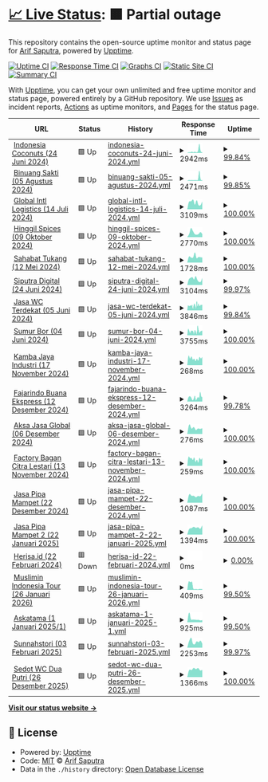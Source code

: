 # [📈 Live Status](https://status.exputra.com): <!--live status--> **🟧 Partial outage**

This repository contains the open-source uptime monitor and status page for [Arif Saputra](https://status.exputra.com), powered by [Upptime](https://github.com/upptime/upptime).

[![Uptime CI](https://github.com/mrays/status.exputra.com/workflows/Uptime%20CI/badge.svg)](https://github.com/mrays/status.exputra.com/actions?query=workflow%3A%22Uptime+CI%22)
[![Response Time CI](https://github.com/mrays/status.exputra.com/workflows/Response%20Time%20CI/badge.svg)](https://github.com/mrays/status.exputra.com/actions?query=workflow%3A%22Response+Time+CI%22)
[![Graphs CI](https://github.com/mrays/status.exputra.com/workflows/Graphs%20CI/badge.svg)](https://github.com/mrays/status.exputra.com/actions?query=workflow%3A%22Graphs+CI%22)
[![Static Site CI](https://github.com/mrays/status.exputra.com/workflows/Static%20Site%20CI/badge.svg)](https://github.com/mrays/status.exputra.com/actions?query=workflow%3A%22Static+Site+CI%22)
[![Summary CI](https://github.com/mrays/status.exputra.com/workflows/Summary%20CI/badge.svg)](https://github.com/mrays/status.exputra.com/actions?query=workflow%3A%22Summary+CI%22)

With [Upptime](https://upptime.js.org), you can get your own unlimited and free uptime monitor and status page, powered entirely by a GitHub repository. We use [Issues](https://github.com/mrays/status.exputra.com/issues) as incident reports, [Actions](https://github.com/mrays/status.exputra.com/actions) as uptime monitors, and [Pages](https://status.exputra.com) for the status page.

<!--start: status pages-->
<!-- This summary is generated by Upptime (https://github.com/upptime/upptime) -->
<!-- Do not edit this manually, your changes will be overwritten -->
<!-- prettier-ignore -->
| URL | Status | History | Response Time | Uptime |
| --- | ------ | ------- | ------------- | ------ |
| <img alt="" src="https://icons.duckduckgo.com/ip3/indonesiacoconuts.com.ico" height="13"> [Indonesia Coconuts (24 Juni 2024)](https://indonesiacoconuts.com) | 🟩 Up | [indonesia-coconuts-24-juni-2024.yml](https://github.com/mrays/status.exputra.com/commits/HEAD/history/indonesia-coconuts-24-juni-2024.yml) | <details><summary><img alt="Response time graph" src="./graphs/indonesia-coconuts-24-juni-2024/response-time-week.png" height="20"> 2942ms</summary><br><a href="https://status.exputra.com/history/indonesia-coconuts-24-juni-2024"><img alt="Response time 1732" src="https://img.shields.io/endpoint?url=https%3A%2F%2Fraw.githubusercontent.com%2Fmrays%2Fstatus.exputra.com%2FHEAD%2Fapi%2Findonesia-coconuts-24-juni-2024%2Fresponse-time.json"></a><br><a href="https://status.exputra.com/history/indonesia-coconuts-24-juni-2024"><img alt="24-hour response time 903" src="https://img.shields.io/endpoint?url=https%3A%2F%2Fraw.githubusercontent.com%2Fmrays%2Fstatus.exputra.com%2FHEAD%2Fapi%2Findonesia-coconuts-24-juni-2024%2Fresponse-time-day.json"></a><br><a href="https://status.exputra.com/history/indonesia-coconuts-24-juni-2024"><img alt="7-day response time 2942" src="https://img.shields.io/endpoint?url=https%3A%2F%2Fraw.githubusercontent.com%2Fmrays%2Fstatus.exputra.com%2FHEAD%2Fapi%2Findonesia-coconuts-24-juni-2024%2Fresponse-time-week.json"></a><br><a href="https://status.exputra.com/history/indonesia-coconuts-24-juni-2024"><img alt="30-day response time 2005" src="https://img.shields.io/endpoint?url=https%3A%2F%2Fraw.githubusercontent.com%2Fmrays%2Fstatus.exputra.com%2FHEAD%2Fapi%2Findonesia-coconuts-24-juni-2024%2Fresponse-time-month.json"></a><br><a href="https://status.exputra.com/history/indonesia-coconuts-24-juni-2024"><img alt="1-year response time 1732" src="https://img.shields.io/endpoint?url=https%3A%2F%2Fraw.githubusercontent.com%2Fmrays%2Fstatus.exputra.com%2FHEAD%2Fapi%2Findonesia-coconuts-24-juni-2024%2Fresponse-time-year.json"></a></details> | <details><summary><a href="https://status.exputra.com/history/indonesia-coconuts-24-juni-2024">99.84%</a></summary><a href="https://status.exputra.com/history/indonesia-coconuts-24-juni-2024"><img alt="All-time uptime 99.99%" src="https://img.shields.io/endpoint?url=https%3A%2F%2Fraw.githubusercontent.com%2Fmrays%2Fstatus.exputra.com%2FHEAD%2Fapi%2Findonesia-coconuts-24-juni-2024%2Fuptime.json"></a><br><a href="https://status.exputra.com/history/indonesia-coconuts-24-juni-2024"><img alt="24-hour uptime 100.00%" src="https://img.shields.io/endpoint?url=https%3A%2F%2Fraw.githubusercontent.com%2Fmrays%2Fstatus.exputra.com%2FHEAD%2Fapi%2Findonesia-coconuts-24-juni-2024%2Fuptime-day.json"></a><br><a href="https://status.exputra.com/history/indonesia-coconuts-24-juni-2024"><img alt="7-day uptime 99.84%" src="https://img.shields.io/endpoint?url=https%3A%2F%2Fraw.githubusercontent.com%2Fmrays%2Fstatus.exputra.com%2FHEAD%2Fapi%2Findonesia-coconuts-24-juni-2024%2Fuptime-week.json"></a><br><a href="https://status.exputra.com/history/indonesia-coconuts-24-juni-2024"><img alt="30-day uptime 99.96%" src="https://img.shields.io/endpoint?url=https%3A%2F%2Fraw.githubusercontent.com%2Fmrays%2Fstatus.exputra.com%2FHEAD%2Fapi%2Findonesia-coconuts-24-juni-2024%2Fuptime-month.json"></a><br><a href="https://status.exputra.com/history/indonesia-coconuts-24-juni-2024"><img alt="1-year uptime 99.99%" src="https://img.shields.io/endpoint?url=https%3A%2F%2Fraw.githubusercontent.com%2Fmrays%2Fstatus.exputra.com%2FHEAD%2Fapi%2Findonesia-coconuts-24-juni-2024%2Fuptime-year.json"></a></details>
| <img alt="" src="https://icons.duckduckgo.com/ip3/binuangsaktiperkasa.com.ico" height="13"> [Binuang Sakti (05 Agustus 2024)](https://binuangsaktiperkasa.com/) | 🟩 Up | [binuang-sakti-05-agustus-2024.yml](https://github.com/mrays/status.exputra.com/commits/HEAD/history/binuang-sakti-05-agustus-2024.yml) | <details><summary><img alt="Response time graph" src="./graphs/binuang-sakti-05-agustus-2024/response-time-week.png" height="20"> 2471ms</summary><br><a href="https://status.exputra.com/history/binuang-sakti-05-agustus-2024"><img alt="Response time 1175" src="https://img.shields.io/endpoint?url=https%3A%2F%2Fraw.githubusercontent.com%2Fmrays%2Fstatus.exputra.com%2FHEAD%2Fapi%2Fbinuang-sakti-05-agustus-2024%2Fresponse-time.json"></a><br><a href="https://status.exputra.com/history/binuang-sakti-05-agustus-2024"><img alt="24-hour response time 943" src="https://img.shields.io/endpoint?url=https%3A%2F%2Fraw.githubusercontent.com%2Fmrays%2Fstatus.exputra.com%2FHEAD%2Fapi%2Fbinuang-sakti-05-agustus-2024%2Fresponse-time-day.json"></a><br><a href="https://status.exputra.com/history/binuang-sakti-05-agustus-2024"><img alt="7-day response time 2471" src="https://img.shields.io/endpoint?url=https%3A%2F%2Fraw.githubusercontent.com%2Fmrays%2Fstatus.exputra.com%2FHEAD%2Fapi%2Fbinuang-sakti-05-agustus-2024%2Fresponse-time-week.json"></a><br><a href="https://status.exputra.com/history/binuang-sakti-05-agustus-2024"><img alt="30-day response time 1376" src="https://img.shields.io/endpoint?url=https%3A%2F%2Fraw.githubusercontent.com%2Fmrays%2Fstatus.exputra.com%2FHEAD%2Fapi%2Fbinuang-sakti-05-agustus-2024%2Fresponse-time-month.json"></a><br><a href="https://status.exputra.com/history/binuang-sakti-05-agustus-2024"><img alt="1-year response time 1175" src="https://img.shields.io/endpoint?url=https%3A%2F%2Fraw.githubusercontent.com%2Fmrays%2Fstatus.exputra.com%2FHEAD%2Fapi%2Fbinuang-sakti-05-agustus-2024%2Fresponse-time-year.json"></a></details> | <details><summary><a href="https://status.exputra.com/history/binuang-sakti-05-agustus-2024">99.85%</a></summary><a href="https://status.exputra.com/history/binuang-sakti-05-agustus-2024"><img alt="All-time uptime 99.99%" src="https://img.shields.io/endpoint?url=https%3A%2F%2Fraw.githubusercontent.com%2Fmrays%2Fstatus.exputra.com%2FHEAD%2Fapi%2Fbinuang-sakti-05-agustus-2024%2Fuptime.json"></a><br><a href="https://status.exputra.com/history/binuang-sakti-05-agustus-2024"><img alt="24-hour uptime 100.00%" src="https://img.shields.io/endpoint?url=https%3A%2F%2Fraw.githubusercontent.com%2Fmrays%2Fstatus.exputra.com%2FHEAD%2Fapi%2Fbinuang-sakti-05-agustus-2024%2Fuptime-day.json"></a><br><a href="https://status.exputra.com/history/binuang-sakti-05-agustus-2024"><img alt="7-day uptime 99.85%" src="https://img.shields.io/endpoint?url=https%3A%2F%2Fraw.githubusercontent.com%2Fmrays%2Fstatus.exputra.com%2FHEAD%2Fapi%2Fbinuang-sakti-05-agustus-2024%2Fuptime-week.json"></a><br><a href="https://status.exputra.com/history/binuang-sakti-05-agustus-2024"><img alt="30-day uptime 99.97%" src="https://img.shields.io/endpoint?url=https%3A%2F%2Fraw.githubusercontent.com%2Fmrays%2Fstatus.exputra.com%2FHEAD%2Fapi%2Fbinuang-sakti-05-agustus-2024%2Fuptime-month.json"></a><br><a href="https://status.exputra.com/history/binuang-sakti-05-agustus-2024"><img alt="1-year uptime 99.99%" src="https://img.shields.io/endpoint?url=https%3A%2F%2Fraw.githubusercontent.com%2Fmrays%2Fstatus.exputra.com%2FHEAD%2Fapi%2Fbinuang-sakti-05-agustus-2024%2Fuptime-year.json"></a></details>
| <img alt="" src="https://icons.duckduckgo.com/ip3/globalintllogistics.com.ico" height="13"> [Global Intl Logistics (14 Juli 2024)](https://globalintllogistics.com) | 🟩 Up | [global-intl-logistics-14-juli-2024.yml](https://github.com/mrays/status.exputra.com/commits/HEAD/history/global-intl-logistics-14-juli-2024.yml) | <details><summary><img alt="Response time graph" src="./graphs/global-intl-logistics-14-juli-2024/response-time-week.png" height="20"> 3109ms</summary><br><a href="https://status.exputra.com/history/global-intl-logistics-14-juli-2024"><img alt="Response time 4346" src="https://img.shields.io/endpoint?url=https%3A%2F%2Fraw.githubusercontent.com%2Fmrays%2Fstatus.exputra.com%2FHEAD%2Fapi%2Fglobal-intl-logistics-14-juli-2024%2Fresponse-time.json"></a><br><a href="https://status.exputra.com/history/global-intl-logistics-14-juli-2024"><img alt="24-hour response time 3013" src="https://img.shields.io/endpoint?url=https%3A%2F%2Fraw.githubusercontent.com%2Fmrays%2Fstatus.exputra.com%2FHEAD%2Fapi%2Fglobal-intl-logistics-14-juli-2024%2Fresponse-time-day.json"></a><br><a href="https://status.exputra.com/history/global-intl-logistics-14-juli-2024"><img alt="7-day response time 3109" src="https://img.shields.io/endpoint?url=https%3A%2F%2Fraw.githubusercontent.com%2Fmrays%2Fstatus.exputra.com%2FHEAD%2Fapi%2Fglobal-intl-logistics-14-juli-2024%2Fresponse-time-week.json"></a><br><a href="https://status.exputra.com/history/global-intl-logistics-14-juli-2024"><img alt="30-day response time 3725" src="https://img.shields.io/endpoint?url=https%3A%2F%2Fraw.githubusercontent.com%2Fmrays%2Fstatus.exputra.com%2FHEAD%2Fapi%2Fglobal-intl-logistics-14-juli-2024%2Fresponse-time-month.json"></a><br><a href="https://status.exputra.com/history/global-intl-logistics-14-juli-2024"><img alt="1-year response time 4346" src="https://img.shields.io/endpoint?url=https%3A%2F%2Fraw.githubusercontent.com%2Fmrays%2Fstatus.exputra.com%2FHEAD%2Fapi%2Fglobal-intl-logistics-14-juli-2024%2Fresponse-time-year.json"></a></details> | <details><summary><a href="https://status.exputra.com/history/global-intl-logistics-14-juli-2024">100.00%</a></summary><a href="https://status.exputra.com/history/global-intl-logistics-14-juli-2024"><img alt="All-time uptime 99.83%" src="https://img.shields.io/endpoint?url=https%3A%2F%2Fraw.githubusercontent.com%2Fmrays%2Fstatus.exputra.com%2FHEAD%2Fapi%2Fglobal-intl-logistics-14-juli-2024%2Fuptime.json"></a><br><a href="https://status.exputra.com/history/global-intl-logistics-14-juli-2024"><img alt="24-hour uptime 100.00%" src="https://img.shields.io/endpoint?url=https%3A%2F%2Fraw.githubusercontent.com%2Fmrays%2Fstatus.exputra.com%2FHEAD%2Fapi%2Fglobal-intl-logistics-14-juli-2024%2Fuptime-day.json"></a><br><a href="https://status.exputra.com/history/global-intl-logistics-14-juli-2024"><img alt="7-day uptime 100.00%" src="https://img.shields.io/endpoint?url=https%3A%2F%2Fraw.githubusercontent.com%2Fmrays%2Fstatus.exputra.com%2FHEAD%2Fapi%2Fglobal-intl-logistics-14-juli-2024%2Fuptime-week.json"></a><br><a href="https://status.exputra.com/history/global-intl-logistics-14-juli-2024"><img alt="30-day uptime 99.76%" src="https://img.shields.io/endpoint?url=https%3A%2F%2Fraw.githubusercontent.com%2Fmrays%2Fstatus.exputra.com%2FHEAD%2Fapi%2Fglobal-intl-logistics-14-juli-2024%2Fuptime-month.json"></a><br><a href="https://status.exputra.com/history/global-intl-logistics-14-juli-2024"><img alt="1-year uptime 99.83%" src="https://img.shields.io/endpoint?url=https%3A%2F%2Fraw.githubusercontent.com%2Fmrays%2Fstatus.exputra.com%2FHEAD%2Fapi%2Fglobal-intl-logistics-14-juli-2024%2Fuptime-year.json"></a></details>
| <img alt="" src="https://icons.duckduckgo.com/ip3/hinggil-spices.com.ico" height="13"> [Hinggil Spices (09 Oktober 2024)](https://hinggil-spices.com) | 🟩 Up | [hinggil-spices-09-oktober-2024.yml](https://github.com/mrays/status.exputra.com/commits/HEAD/history/hinggil-spices-09-oktober-2024.yml) | <details><summary><img alt="Response time graph" src="./graphs/hinggil-spices-09-oktober-2024/response-time-week.png" height="20"> 2770ms</summary><br><a href="https://status.exputra.com/history/hinggil-spices-09-oktober-2024"><img alt="Response time 4369" src="https://img.shields.io/endpoint?url=https%3A%2F%2Fraw.githubusercontent.com%2Fmrays%2Fstatus.exputra.com%2FHEAD%2Fapi%2Fhinggil-spices-09-oktober-2024%2Fresponse-time.json"></a><br><a href="https://status.exputra.com/history/hinggil-spices-09-oktober-2024"><img alt="24-hour response time 2605" src="https://img.shields.io/endpoint?url=https%3A%2F%2Fraw.githubusercontent.com%2Fmrays%2Fstatus.exputra.com%2FHEAD%2Fapi%2Fhinggil-spices-09-oktober-2024%2Fresponse-time-day.json"></a><br><a href="https://status.exputra.com/history/hinggil-spices-09-oktober-2024"><img alt="7-day response time 2770" src="https://img.shields.io/endpoint?url=https%3A%2F%2Fraw.githubusercontent.com%2Fmrays%2Fstatus.exputra.com%2FHEAD%2Fapi%2Fhinggil-spices-09-oktober-2024%2Fresponse-time-week.json"></a><br><a href="https://status.exputra.com/history/hinggil-spices-09-oktober-2024"><img alt="30-day response time 3657" src="https://img.shields.io/endpoint?url=https%3A%2F%2Fraw.githubusercontent.com%2Fmrays%2Fstatus.exputra.com%2FHEAD%2Fapi%2Fhinggil-spices-09-oktober-2024%2Fresponse-time-month.json"></a><br><a href="https://status.exputra.com/history/hinggil-spices-09-oktober-2024"><img alt="1-year response time 4369" src="https://img.shields.io/endpoint?url=https%3A%2F%2Fraw.githubusercontent.com%2Fmrays%2Fstatus.exputra.com%2FHEAD%2Fapi%2Fhinggil-spices-09-oktober-2024%2Fresponse-time-year.json"></a></details> | <details><summary><a href="https://status.exputra.com/history/hinggil-spices-09-oktober-2024">100.00%</a></summary><a href="https://status.exputra.com/history/hinggil-spices-09-oktober-2024"><img alt="All-time uptime 99.85%" src="https://img.shields.io/endpoint?url=https%3A%2F%2Fraw.githubusercontent.com%2Fmrays%2Fstatus.exputra.com%2FHEAD%2Fapi%2Fhinggil-spices-09-oktober-2024%2Fuptime.json"></a><br><a href="https://status.exputra.com/history/hinggil-spices-09-oktober-2024"><img alt="24-hour uptime 100.00%" src="https://img.shields.io/endpoint?url=https%3A%2F%2Fraw.githubusercontent.com%2Fmrays%2Fstatus.exputra.com%2FHEAD%2Fapi%2Fhinggil-spices-09-oktober-2024%2Fuptime-day.json"></a><br><a href="https://status.exputra.com/history/hinggil-spices-09-oktober-2024"><img alt="7-day uptime 100.00%" src="https://img.shields.io/endpoint?url=https%3A%2F%2Fraw.githubusercontent.com%2Fmrays%2Fstatus.exputra.com%2FHEAD%2Fapi%2Fhinggil-spices-09-oktober-2024%2Fuptime-week.json"></a><br><a href="https://status.exputra.com/history/hinggil-spices-09-oktober-2024"><img alt="30-day uptime 99.76%" src="https://img.shields.io/endpoint?url=https%3A%2F%2Fraw.githubusercontent.com%2Fmrays%2Fstatus.exputra.com%2FHEAD%2Fapi%2Fhinggil-spices-09-oktober-2024%2Fuptime-month.json"></a><br><a href="https://status.exputra.com/history/hinggil-spices-09-oktober-2024"><img alt="1-year uptime 99.85%" src="https://img.shields.io/endpoint?url=https%3A%2F%2Fraw.githubusercontent.com%2Fmrays%2Fstatus.exputra.com%2FHEAD%2Fapi%2Fhinggil-spices-09-oktober-2024%2Fuptime-year.json"></a></details>
| <img alt="" src="https://icons.duckduckgo.com/ip3/sahabattukang.id.ico" height="13"> [Sahabat Tukang (12 Mei 2024)](https://sahabattukang.id) | 🟩 Up | [sahabat-tukang-12-mei-2024.yml](https://github.com/mrays/status.exputra.com/commits/HEAD/history/sahabat-tukang-12-mei-2024.yml) | <details><summary><img alt="Response time graph" src="./graphs/sahabat-tukang-12-mei-2024/response-time-week.png" height="20"> 1728ms</summary><br><a href="https://status.exputra.com/history/sahabat-tukang-12-mei-2024"><img alt="Response time 2976" src="https://img.shields.io/endpoint?url=https%3A%2F%2Fraw.githubusercontent.com%2Fmrays%2Fstatus.exputra.com%2FHEAD%2Fapi%2Fsahabat-tukang-12-mei-2024%2Fresponse-time.json"></a><br><a href="https://status.exputra.com/history/sahabat-tukang-12-mei-2024"><img alt="24-hour response time 1398" src="https://img.shields.io/endpoint?url=https%3A%2F%2Fraw.githubusercontent.com%2Fmrays%2Fstatus.exputra.com%2FHEAD%2Fapi%2Fsahabat-tukang-12-mei-2024%2Fresponse-time-day.json"></a><br><a href="https://status.exputra.com/history/sahabat-tukang-12-mei-2024"><img alt="7-day response time 1728" src="https://img.shields.io/endpoint?url=https%3A%2F%2Fraw.githubusercontent.com%2Fmrays%2Fstatus.exputra.com%2FHEAD%2Fapi%2Fsahabat-tukang-12-mei-2024%2Fresponse-time-week.json"></a><br><a href="https://status.exputra.com/history/sahabat-tukang-12-mei-2024"><img alt="30-day response time 2467" src="https://img.shields.io/endpoint?url=https%3A%2F%2Fraw.githubusercontent.com%2Fmrays%2Fstatus.exputra.com%2FHEAD%2Fapi%2Fsahabat-tukang-12-mei-2024%2Fresponse-time-month.json"></a><br><a href="https://status.exputra.com/history/sahabat-tukang-12-mei-2024"><img alt="1-year response time 2976" src="https://img.shields.io/endpoint?url=https%3A%2F%2Fraw.githubusercontent.com%2Fmrays%2Fstatus.exputra.com%2FHEAD%2Fapi%2Fsahabat-tukang-12-mei-2024%2Fresponse-time-year.json"></a></details> | <details><summary><a href="https://status.exputra.com/history/sahabat-tukang-12-mei-2024">100.00%</a></summary><a href="https://status.exputra.com/history/sahabat-tukang-12-mei-2024"><img alt="All-time uptime 99.86%" src="https://img.shields.io/endpoint?url=https%3A%2F%2Fraw.githubusercontent.com%2Fmrays%2Fstatus.exputra.com%2FHEAD%2Fapi%2Fsahabat-tukang-12-mei-2024%2Fuptime.json"></a><br><a href="https://status.exputra.com/history/sahabat-tukang-12-mei-2024"><img alt="24-hour uptime 100.00%" src="https://img.shields.io/endpoint?url=https%3A%2F%2Fraw.githubusercontent.com%2Fmrays%2Fstatus.exputra.com%2FHEAD%2Fapi%2Fsahabat-tukang-12-mei-2024%2Fuptime-day.json"></a><br><a href="https://status.exputra.com/history/sahabat-tukang-12-mei-2024"><img alt="7-day uptime 100.00%" src="https://img.shields.io/endpoint?url=https%3A%2F%2Fraw.githubusercontent.com%2Fmrays%2Fstatus.exputra.com%2FHEAD%2Fapi%2Fsahabat-tukang-12-mei-2024%2Fuptime-week.json"></a><br><a href="https://status.exputra.com/history/sahabat-tukang-12-mei-2024"><img alt="30-day uptime 99.68%" src="https://img.shields.io/endpoint?url=https%3A%2F%2Fraw.githubusercontent.com%2Fmrays%2Fstatus.exputra.com%2FHEAD%2Fapi%2Fsahabat-tukang-12-mei-2024%2Fuptime-month.json"></a><br><a href="https://status.exputra.com/history/sahabat-tukang-12-mei-2024"><img alt="1-year uptime 99.86%" src="https://img.shields.io/endpoint?url=https%3A%2F%2Fraw.githubusercontent.com%2Fmrays%2Fstatus.exputra.com%2FHEAD%2Fapi%2Fsahabat-tukang-12-mei-2024%2Fuptime-year.json"></a></details>
| <img alt="" src="https://icons.duckduckgo.com/ip3/siputra.digital.ico" height="13"> [Siputra Digital (24 Juni 2024)](https://siputra.digital/) | 🟩 Up | [siputra-digital-24-juni-2024.yml](https://github.com/mrays/status.exputra.com/commits/HEAD/history/siputra-digital-24-juni-2024.yml) | <details><summary><img alt="Response time graph" src="./graphs/siputra-digital-24-juni-2024/response-time-week.png" height="20"> 3104ms</summary><br><a href="https://status.exputra.com/history/siputra-digital-24-juni-2024"><img alt="Response time 3694" src="https://img.shields.io/endpoint?url=https%3A%2F%2Fraw.githubusercontent.com%2Fmrays%2Fstatus.exputra.com%2FHEAD%2Fapi%2Fsiputra-digital-24-juni-2024%2Fresponse-time.json"></a><br><a href="https://status.exputra.com/history/siputra-digital-24-juni-2024"><img alt="24-hour response time 2998" src="https://img.shields.io/endpoint?url=https%3A%2F%2Fraw.githubusercontent.com%2Fmrays%2Fstatus.exputra.com%2FHEAD%2Fapi%2Fsiputra-digital-24-juni-2024%2Fresponse-time-day.json"></a><br><a href="https://status.exputra.com/history/siputra-digital-24-juni-2024"><img alt="7-day response time 3104" src="https://img.shields.io/endpoint?url=https%3A%2F%2Fraw.githubusercontent.com%2Fmrays%2Fstatus.exputra.com%2FHEAD%2Fapi%2Fsiputra-digital-24-juni-2024%2Fresponse-time-week.json"></a><br><a href="https://status.exputra.com/history/siputra-digital-24-juni-2024"><img alt="30-day response time 3743" src="https://img.shields.io/endpoint?url=https%3A%2F%2Fraw.githubusercontent.com%2Fmrays%2Fstatus.exputra.com%2FHEAD%2Fapi%2Fsiputra-digital-24-juni-2024%2Fresponse-time-month.json"></a><br><a href="https://status.exputra.com/history/siputra-digital-24-juni-2024"><img alt="1-year response time 3694" src="https://img.shields.io/endpoint?url=https%3A%2F%2Fraw.githubusercontent.com%2Fmrays%2Fstatus.exputra.com%2FHEAD%2Fapi%2Fsiputra-digital-24-juni-2024%2Fresponse-time-year.json"></a></details> | <details><summary><a href="https://status.exputra.com/history/siputra-digital-24-juni-2024">99.97%</a></summary><a href="https://status.exputra.com/history/siputra-digital-24-juni-2024"><img alt="All-time uptime 89.62%" src="https://img.shields.io/endpoint?url=https%3A%2F%2Fraw.githubusercontent.com%2Fmrays%2Fstatus.exputra.com%2FHEAD%2Fapi%2Fsiputra-digital-24-juni-2024%2Fuptime.json"></a><br><a href="https://status.exputra.com/history/siputra-digital-24-juni-2024"><img alt="24-hour uptime 99.76%" src="https://img.shields.io/endpoint?url=https%3A%2F%2Fraw.githubusercontent.com%2Fmrays%2Fstatus.exputra.com%2FHEAD%2Fapi%2Fsiputra-digital-24-juni-2024%2Fuptime-day.json"></a><br><a href="https://status.exputra.com/history/siputra-digital-24-juni-2024"><img alt="7-day uptime 99.97%" src="https://img.shields.io/endpoint?url=https%3A%2F%2Fraw.githubusercontent.com%2Fmrays%2Fstatus.exputra.com%2FHEAD%2Fapi%2Fsiputra-digital-24-juni-2024%2Fuptime-week.json"></a><br><a href="https://status.exputra.com/history/siputra-digital-24-juni-2024"><img alt="30-day uptime 63.57%" src="https://img.shields.io/endpoint?url=https%3A%2F%2Fraw.githubusercontent.com%2Fmrays%2Fstatus.exputra.com%2FHEAD%2Fapi%2Fsiputra-digital-24-juni-2024%2Fuptime-month.json"></a><br><a href="https://status.exputra.com/history/siputra-digital-24-juni-2024"><img alt="1-year uptime 89.62%" src="https://img.shields.io/endpoint?url=https%3A%2F%2Fraw.githubusercontent.com%2Fmrays%2Fstatus.exputra.com%2FHEAD%2Fapi%2Fsiputra-digital-24-juni-2024%2Fuptime-year.json"></a></details>
| <img alt="" src="https://icons.duckduckgo.com/ip3/jasasedotwcterdekat.id.ico" height="13"> [Jasa WC Terdekat (05 Juni 2024)](https://jasasedotwcterdekat.id/) | 🟩 Up | [jasa-wc-terdekat-05-juni-2024.yml](https://github.com/mrays/status.exputra.com/commits/HEAD/history/jasa-wc-terdekat-05-juni-2024.yml) | <details><summary><img alt="Response time graph" src="./graphs/jasa-wc-terdekat-05-juni-2024/response-time-week.png" height="20"> 3846ms</summary><br><a href="https://status.exputra.com/history/jasa-wc-terdekat-05-juni-2024"><img alt="Response time 3609" src="https://img.shields.io/endpoint?url=https%3A%2F%2Fraw.githubusercontent.com%2Fmrays%2Fstatus.exputra.com%2FHEAD%2Fapi%2Fjasa-wc-terdekat-05-juni-2024%2Fresponse-time.json"></a><br><a href="https://status.exputra.com/history/jasa-wc-terdekat-05-juni-2024"><img alt="24-hour response time 3713" src="https://img.shields.io/endpoint?url=https%3A%2F%2Fraw.githubusercontent.com%2Fmrays%2Fstatus.exputra.com%2FHEAD%2Fapi%2Fjasa-wc-terdekat-05-juni-2024%2Fresponse-time-day.json"></a><br><a href="https://status.exputra.com/history/jasa-wc-terdekat-05-juni-2024"><img alt="7-day response time 3846" src="https://img.shields.io/endpoint?url=https%3A%2F%2Fraw.githubusercontent.com%2Fmrays%2Fstatus.exputra.com%2FHEAD%2Fapi%2Fjasa-wc-terdekat-05-juni-2024%2Fresponse-time-week.json"></a><br><a href="https://status.exputra.com/history/jasa-wc-terdekat-05-juni-2024"><img alt="30-day response time 3765" src="https://img.shields.io/endpoint?url=https%3A%2F%2Fraw.githubusercontent.com%2Fmrays%2Fstatus.exputra.com%2FHEAD%2Fapi%2Fjasa-wc-terdekat-05-juni-2024%2Fresponse-time-month.json"></a><br><a href="https://status.exputra.com/history/jasa-wc-terdekat-05-juni-2024"><img alt="1-year response time 3609" src="https://img.shields.io/endpoint?url=https%3A%2F%2Fraw.githubusercontent.com%2Fmrays%2Fstatus.exputra.com%2FHEAD%2Fapi%2Fjasa-wc-terdekat-05-juni-2024%2Fresponse-time-year.json"></a></details> | <details><summary><a href="https://status.exputra.com/history/jasa-wc-terdekat-05-juni-2024">99.84%</a></summary><a href="https://status.exputra.com/history/jasa-wc-terdekat-05-juni-2024"><img alt="All-time uptime 99.80%" src="https://img.shields.io/endpoint?url=https%3A%2F%2Fraw.githubusercontent.com%2Fmrays%2Fstatus.exputra.com%2FHEAD%2Fapi%2Fjasa-wc-terdekat-05-juni-2024%2Fuptime.json"></a><br><a href="https://status.exputra.com/history/jasa-wc-terdekat-05-juni-2024"><img alt="24-hour uptime 100.00%" src="https://img.shields.io/endpoint?url=https%3A%2F%2Fraw.githubusercontent.com%2Fmrays%2Fstatus.exputra.com%2FHEAD%2Fapi%2Fjasa-wc-terdekat-05-juni-2024%2Fuptime-day.json"></a><br><a href="https://status.exputra.com/history/jasa-wc-terdekat-05-juni-2024"><img alt="7-day uptime 99.84%" src="https://img.shields.io/endpoint?url=https%3A%2F%2Fraw.githubusercontent.com%2Fmrays%2Fstatus.exputra.com%2FHEAD%2Fapi%2Fjasa-wc-terdekat-05-juni-2024%2Fuptime-week.json"></a><br><a href="https://status.exputra.com/history/jasa-wc-terdekat-05-juni-2024"><img alt="30-day uptime 99.33%" src="https://img.shields.io/endpoint?url=https%3A%2F%2Fraw.githubusercontent.com%2Fmrays%2Fstatus.exputra.com%2FHEAD%2Fapi%2Fjasa-wc-terdekat-05-juni-2024%2Fuptime-month.json"></a><br><a href="https://status.exputra.com/history/jasa-wc-terdekat-05-juni-2024"><img alt="1-year uptime 99.80%" src="https://img.shields.io/endpoint?url=https%3A%2F%2Fraw.githubusercontent.com%2Fmrays%2Fstatus.exputra.com%2FHEAD%2Fapi%2Fjasa-wc-terdekat-05-juni-2024%2Fuptime-year.json"></a></details>
| <img alt="" src="https://icons.duckduckgo.com/ip3/sumur-bor.com.ico" height="13"> [Sumur Bor (04 Juni 2024)](https://sumur-bor.com/) | 🟩 Up | [sumur-bor-04-juni-2024.yml](https://github.com/mrays/status.exputra.com/commits/HEAD/history/sumur-bor-04-juni-2024.yml) | <details><summary><img alt="Response time graph" src="./graphs/sumur-bor-04-juni-2024/response-time-week.png" height="20"> 3755ms</summary><br><a href="https://status.exputra.com/history/sumur-bor-04-juni-2024"><img alt="Response time 3056" src="https://img.shields.io/endpoint?url=https%3A%2F%2Fraw.githubusercontent.com%2Fmrays%2Fstatus.exputra.com%2FHEAD%2Fapi%2Fsumur-bor-04-juni-2024%2Fresponse-time.json"></a><br><a href="https://status.exputra.com/history/sumur-bor-04-juni-2024"><img alt="24-hour response time 4388" src="https://img.shields.io/endpoint?url=https%3A%2F%2Fraw.githubusercontent.com%2Fmrays%2Fstatus.exputra.com%2FHEAD%2Fapi%2Fsumur-bor-04-juni-2024%2Fresponse-time-day.json"></a><br><a href="https://status.exputra.com/history/sumur-bor-04-juni-2024"><img alt="7-day response time 3755" src="https://img.shields.io/endpoint?url=https%3A%2F%2Fraw.githubusercontent.com%2Fmrays%2Fstatus.exputra.com%2FHEAD%2Fapi%2Fsumur-bor-04-juni-2024%2Fresponse-time-week.json"></a><br><a href="https://status.exputra.com/history/sumur-bor-04-juni-2024"><img alt="30-day response time 3169" src="https://img.shields.io/endpoint?url=https%3A%2F%2Fraw.githubusercontent.com%2Fmrays%2Fstatus.exputra.com%2FHEAD%2Fapi%2Fsumur-bor-04-juni-2024%2Fresponse-time-month.json"></a><br><a href="https://status.exputra.com/history/sumur-bor-04-juni-2024"><img alt="1-year response time 3056" src="https://img.shields.io/endpoint?url=https%3A%2F%2Fraw.githubusercontent.com%2Fmrays%2Fstatus.exputra.com%2FHEAD%2Fapi%2Fsumur-bor-04-juni-2024%2Fresponse-time-year.json"></a></details> | <details><summary><a href="https://status.exputra.com/history/sumur-bor-04-juni-2024">100.00%</a></summary><a href="https://status.exputra.com/history/sumur-bor-04-juni-2024"><img alt="All-time uptime 99.37%" src="https://img.shields.io/endpoint?url=https%3A%2F%2Fraw.githubusercontent.com%2Fmrays%2Fstatus.exputra.com%2FHEAD%2Fapi%2Fsumur-bor-04-juni-2024%2Fuptime.json"></a><br><a href="https://status.exputra.com/history/sumur-bor-04-juni-2024"><img alt="24-hour uptime 100.00%" src="https://img.shields.io/endpoint?url=https%3A%2F%2Fraw.githubusercontent.com%2Fmrays%2Fstatus.exputra.com%2FHEAD%2Fapi%2Fsumur-bor-04-juni-2024%2Fuptime-day.json"></a><br><a href="https://status.exputra.com/history/sumur-bor-04-juni-2024"><img alt="7-day uptime 100.00%" src="https://img.shields.io/endpoint?url=https%3A%2F%2Fraw.githubusercontent.com%2Fmrays%2Fstatus.exputra.com%2FHEAD%2Fapi%2Fsumur-bor-04-juni-2024%2Fuptime-week.json"></a><br><a href="https://status.exputra.com/history/sumur-bor-04-juni-2024"><img alt="30-day uptime 97.80%" src="https://img.shields.io/endpoint?url=https%3A%2F%2Fraw.githubusercontent.com%2Fmrays%2Fstatus.exputra.com%2FHEAD%2Fapi%2Fsumur-bor-04-juni-2024%2Fuptime-month.json"></a><br><a href="https://status.exputra.com/history/sumur-bor-04-juni-2024"><img alt="1-year uptime 99.37%" src="https://img.shields.io/endpoint?url=https%3A%2F%2Fraw.githubusercontent.com%2Fmrays%2Fstatus.exputra.com%2FHEAD%2Fapi%2Fsumur-bor-04-juni-2024%2Fuptime-year.json"></a></details>
| <img alt="" src="https://icons.duckduckgo.com/ip3/kambajayaindustri.com.ico" height="13"> [Kamba Jaya Industri (17 November 2024)](https://kambajayaindustri.com/) | 🟩 Up | [kamba-jaya-industri-17-november-2024.yml](https://github.com/mrays/status.exputra.com/commits/HEAD/history/kamba-jaya-industri-17-november-2024.yml) | <details><summary><img alt="Response time graph" src="./graphs/kamba-jaya-industri-17-november-2024/response-time-week.png" height="20"> 268ms</summary><br><a href="https://status.exputra.com/history/kamba-jaya-industri-17-november-2024"><img alt="Response time 2833" src="https://img.shields.io/endpoint?url=https%3A%2F%2Fraw.githubusercontent.com%2Fmrays%2Fstatus.exputra.com%2FHEAD%2Fapi%2Fkamba-jaya-industri-17-november-2024%2Fresponse-time.json"></a><br><a href="https://status.exputra.com/history/kamba-jaya-industri-17-november-2024"><img alt="24-hour response time 378" src="https://img.shields.io/endpoint?url=https%3A%2F%2Fraw.githubusercontent.com%2Fmrays%2Fstatus.exputra.com%2FHEAD%2Fapi%2Fkamba-jaya-industri-17-november-2024%2Fresponse-time-day.json"></a><br><a href="https://status.exputra.com/history/kamba-jaya-industri-17-november-2024"><img alt="7-day response time 268" src="https://img.shields.io/endpoint?url=https%3A%2F%2Fraw.githubusercontent.com%2Fmrays%2Fstatus.exputra.com%2FHEAD%2Fapi%2Fkamba-jaya-industri-17-november-2024%2Fresponse-time-week.json"></a><br><a href="https://status.exputra.com/history/kamba-jaya-industri-17-november-2024"><img alt="30-day response time 858" src="https://img.shields.io/endpoint?url=https%3A%2F%2Fraw.githubusercontent.com%2Fmrays%2Fstatus.exputra.com%2FHEAD%2Fapi%2Fkamba-jaya-industri-17-november-2024%2Fresponse-time-month.json"></a><br><a href="https://status.exputra.com/history/kamba-jaya-industri-17-november-2024"><img alt="1-year response time 2833" src="https://img.shields.io/endpoint?url=https%3A%2F%2Fraw.githubusercontent.com%2Fmrays%2Fstatus.exputra.com%2FHEAD%2Fapi%2Fkamba-jaya-industri-17-november-2024%2Fresponse-time-year.json"></a></details> | <details><summary><a href="https://status.exputra.com/history/kamba-jaya-industri-17-november-2024">100.00%</a></summary><a href="https://status.exputra.com/history/kamba-jaya-industri-17-november-2024"><img alt="All-time uptime 83.20%" src="https://img.shields.io/endpoint?url=https%3A%2F%2Fraw.githubusercontent.com%2Fmrays%2Fstatus.exputra.com%2FHEAD%2Fapi%2Fkamba-jaya-industri-17-november-2024%2Fuptime.json"></a><br><a href="https://status.exputra.com/history/kamba-jaya-industri-17-november-2024"><img alt="24-hour uptime 100.00%" src="https://img.shields.io/endpoint?url=https%3A%2F%2Fraw.githubusercontent.com%2Fmrays%2Fstatus.exputra.com%2FHEAD%2Fapi%2Fkamba-jaya-industri-17-november-2024%2Fuptime-day.json"></a><br><a href="https://status.exputra.com/history/kamba-jaya-industri-17-november-2024"><img alt="7-day uptime 100.00%" src="https://img.shields.io/endpoint?url=https%3A%2F%2Fraw.githubusercontent.com%2Fmrays%2Fstatus.exputra.com%2FHEAD%2Fapi%2Fkamba-jaya-industri-17-november-2024%2Fuptime-week.json"></a><br><a href="https://status.exputra.com/history/kamba-jaya-industri-17-november-2024"><img alt="30-day uptime 47.10%" src="https://img.shields.io/endpoint?url=https%3A%2F%2Fraw.githubusercontent.com%2Fmrays%2Fstatus.exputra.com%2FHEAD%2Fapi%2Fkamba-jaya-industri-17-november-2024%2Fuptime-month.json"></a><br><a href="https://status.exputra.com/history/kamba-jaya-industri-17-november-2024"><img alt="1-year uptime 83.20%" src="https://img.shields.io/endpoint?url=https%3A%2F%2Fraw.githubusercontent.com%2Fmrays%2Fstatus.exputra.com%2FHEAD%2Fapi%2Fkamba-jaya-industri-17-november-2024%2Fuptime-year.json"></a></details>
| <img alt="" src="https://icons.duckduckgo.com/ip3/pt.fajarindobuanaexpress.com.ico" height="13"> [Fajarindo Buana Ekspress (12 Desember 2024)](https://pt.fajarindobuanaexpress.com/) | 🟩 Up | [fajarindo-buana-ekspress-12-desember-2024.yml](https://github.com/mrays/status.exputra.com/commits/HEAD/history/fajarindo-buana-ekspress-12-desember-2024.yml) | <details><summary><img alt="Response time graph" src="./graphs/fajarindo-buana-ekspress-12-desember-2024/response-time-week.png" height="20"> 3264ms</summary><br><a href="https://status.exputra.com/history/fajarindo-buana-ekspress-12-desember-2024"><img alt="Response time 3755" src="https://img.shields.io/endpoint?url=https%3A%2F%2Fraw.githubusercontent.com%2Fmrays%2Fstatus.exputra.com%2FHEAD%2Fapi%2Ffajarindo-buana-ekspress-12-desember-2024%2Fresponse-time.json"></a><br><a href="https://status.exputra.com/history/fajarindo-buana-ekspress-12-desember-2024"><img alt="24-hour response time 3607" src="https://img.shields.io/endpoint?url=https%3A%2F%2Fraw.githubusercontent.com%2Fmrays%2Fstatus.exputra.com%2FHEAD%2Fapi%2Ffajarindo-buana-ekspress-12-desember-2024%2Fresponse-time-day.json"></a><br><a href="https://status.exputra.com/history/fajarindo-buana-ekspress-12-desember-2024"><img alt="7-day response time 3264" src="https://img.shields.io/endpoint?url=https%3A%2F%2Fraw.githubusercontent.com%2Fmrays%2Fstatus.exputra.com%2FHEAD%2Fapi%2Ffajarindo-buana-ekspress-12-desember-2024%2Fresponse-time-week.json"></a><br><a href="https://status.exputra.com/history/fajarindo-buana-ekspress-12-desember-2024"><img alt="30-day response time 3591" src="https://img.shields.io/endpoint?url=https%3A%2F%2Fraw.githubusercontent.com%2Fmrays%2Fstatus.exputra.com%2FHEAD%2Fapi%2Ffajarindo-buana-ekspress-12-desember-2024%2Fresponse-time-month.json"></a><br><a href="https://status.exputra.com/history/fajarindo-buana-ekspress-12-desember-2024"><img alt="1-year response time 3755" src="https://img.shields.io/endpoint?url=https%3A%2F%2Fraw.githubusercontent.com%2Fmrays%2Fstatus.exputra.com%2FHEAD%2Fapi%2Ffajarindo-buana-ekspress-12-desember-2024%2Fresponse-time-year.json"></a></details> | <details><summary><a href="https://status.exputra.com/history/fajarindo-buana-ekspress-12-desember-2024">99.78%</a></summary><a href="https://status.exputra.com/history/fajarindo-buana-ekspress-12-desember-2024"><img alt="All-time uptime 87.72%" src="https://img.shields.io/endpoint?url=https%3A%2F%2Fraw.githubusercontent.com%2Fmrays%2Fstatus.exputra.com%2FHEAD%2Fapi%2Ffajarindo-buana-ekspress-12-desember-2024%2Fuptime.json"></a><br><a href="https://status.exputra.com/history/fajarindo-buana-ekspress-12-desember-2024"><img alt="24-hour uptime 98.44%" src="https://img.shields.io/endpoint?url=https%3A%2F%2Fraw.githubusercontent.com%2Fmrays%2Fstatus.exputra.com%2FHEAD%2Fapi%2Ffajarindo-buana-ekspress-12-desember-2024%2Fuptime-day.json"></a><br><a href="https://status.exputra.com/history/fajarindo-buana-ekspress-12-desember-2024"><img alt="7-day uptime 99.78%" src="https://img.shields.io/endpoint?url=https%3A%2F%2Fraw.githubusercontent.com%2Fmrays%2Fstatus.exputra.com%2FHEAD%2Fapi%2Ffajarindo-buana-ekspress-12-desember-2024%2Fuptime-week.json"></a><br><a href="https://status.exputra.com/history/fajarindo-buana-ekspress-12-desember-2024"><img alt="30-day uptime 56.72%" src="https://img.shields.io/endpoint?url=https%3A%2F%2Fraw.githubusercontent.com%2Fmrays%2Fstatus.exputra.com%2FHEAD%2Fapi%2Ffajarindo-buana-ekspress-12-desember-2024%2Fuptime-month.json"></a><br><a href="https://status.exputra.com/history/fajarindo-buana-ekspress-12-desember-2024"><img alt="1-year uptime 87.72%" src="https://img.shields.io/endpoint?url=https%3A%2F%2Fraw.githubusercontent.com%2Fmrays%2Fstatus.exputra.com%2FHEAD%2Fapi%2Ffajarindo-buana-ekspress-12-desember-2024%2Fuptime-year.json"></a></details>
| <img alt="" src="https://icons.duckduckgo.com/ip3/aksajasaglobal.com.ico" height="13"> [Aksa Jasa Global (06 Desember 2024)](https://aksajasaglobal.com/) | 🟩 Up | [aksa-jasa-global-06-desember-2024.yml](https://github.com/mrays/status.exputra.com/commits/HEAD/history/aksa-jasa-global-06-desember-2024.yml) | <details><summary><img alt="Response time graph" src="./graphs/aksa-jasa-global-06-desember-2024/response-time-week.png" height="20"> 276ms</summary><br><a href="https://status.exputra.com/history/aksa-jasa-global-06-desember-2024"><img alt="Response time 3169" src="https://img.shields.io/endpoint?url=https%3A%2F%2Fraw.githubusercontent.com%2Fmrays%2Fstatus.exputra.com%2FHEAD%2Fapi%2Faksa-jasa-global-06-desember-2024%2Fresponse-time.json"></a><br><a href="https://status.exputra.com/history/aksa-jasa-global-06-desember-2024"><img alt="24-hour response time 358" src="https://img.shields.io/endpoint?url=https%3A%2F%2Fraw.githubusercontent.com%2Fmrays%2Fstatus.exputra.com%2FHEAD%2Fapi%2Faksa-jasa-global-06-desember-2024%2Fresponse-time-day.json"></a><br><a href="https://status.exputra.com/history/aksa-jasa-global-06-desember-2024"><img alt="7-day response time 276" src="https://img.shields.io/endpoint?url=https%3A%2F%2Fraw.githubusercontent.com%2Fmrays%2Fstatus.exputra.com%2FHEAD%2Fapi%2Faksa-jasa-global-06-desember-2024%2Fresponse-time-week.json"></a><br><a href="https://status.exputra.com/history/aksa-jasa-global-06-desember-2024"><img alt="30-day response time 1670" src="https://img.shields.io/endpoint?url=https%3A%2F%2Fraw.githubusercontent.com%2Fmrays%2Fstatus.exputra.com%2FHEAD%2Fapi%2Faksa-jasa-global-06-desember-2024%2Fresponse-time-month.json"></a><br><a href="https://status.exputra.com/history/aksa-jasa-global-06-desember-2024"><img alt="1-year response time 3169" src="https://img.shields.io/endpoint?url=https%3A%2F%2Fraw.githubusercontent.com%2Fmrays%2Fstatus.exputra.com%2FHEAD%2Fapi%2Faksa-jasa-global-06-desember-2024%2Fresponse-time-year.json"></a></details> | <details><summary><a href="https://status.exputra.com/history/aksa-jasa-global-06-desember-2024">100.00%</a></summary><a href="https://status.exputra.com/history/aksa-jasa-global-06-desember-2024"><img alt="All-time uptime 83.25%" src="https://img.shields.io/endpoint?url=https%3A%2F%2Fraw.githubusercontent.com%2Fmrays%2Fstatus.exputra.com%2FHEAD%2Fapi%2Faksa-jasa-global-06-desember-2024%2Fuptime.json"></a><br><a href="https://status.exputra.com/history/aksa-jasa-global-06-desember-2024"><img alt="24-hour uptime 100.00%" src="https://img.shields.io/endpoint?url=https%3A%2F%2Fraw.githubusercontent.com%2Fmrays%2Fstatus.exputra.com%2FHEAD%2Fapi%2Faksa-jasa-global-06-desember-2024%2Fuptime-day.json"></a><br><a href="https://status.exputra.com/history/aksa-jasa-global-06-desember-2024"><img alt="7-day uptime 100.00%" src="https://img.shields.io/endpoint?url=https%3A%2F%2Fraw.githubusercontent.com%2Fmrays%2Fstatus.exputra.com%2FHEAD%2Fapi%2Faksa-jasa-global-06-desember-2024%2Fuptime-week.json"></a><br><a href="https://status.exputra.com/history/aksa-jasa-global-06-desember-2024"><img alt="30-day uptime 47.27%" src="https://img.shields.io/endpoint?url=https%3A%2F%2Fraw.githubusercontent.com%2Fmrays%2Fstatus.exputra.com%2FHEAD%2Fapi%2Faksa-jasa-global-06-desember-2024%2Fuptime-month.json"></a><br><a href="https://status.exputra.com/history/aksa-jasa-global-06-desember-2024"><img alt="1-year uptime 83.25%" src="https://img.shields.io/endpoint?url=https%3A%2F%2Fraw.githubusercontent.com%2Fmrays%2Fstatus.exputra.com%2FHEAD%2Fapi%2Faksa-jasa-global-06-desember-2024%2Fuptime-year.json"></a></details>
| <img alt="" src="https://icons.duckduckgo.com/ip3/factorybagancitralestari.com.ico" height="13"> [Factory Bagan Citra Lestari (13 November 2024)](https://factorybagancitralestari.com) | 🟩 Up | [factory-bagan-citra-lestari-13-november-2024.yml](https://github.com/mrays/status.exputra.com/commits/HEAD/history/factory-bagan-citra-lestari-13-november-2024.yml) | <details><summary><img alt="Response time graph" src="./graphs/factory-bagan-citra-lestari-13-november-2024/response-time-week.png" height="20"> 259ms</summary><br><a href="https://status.exputra.com/history/factory-bagan-citra-lestari-13-november-2024"><img alt="Response time 2941" src="https://img.shields.io/endpoint?url=https%3A%2F%2Fraw.githubusercontent.com%2Fmrays%2Fstatus.exputra.com%2FHEAD%2Fapi%2Ffactory-bagan-citra-lestari-13-november-2024%2Fresponse-time.json"></a><br><a href="https://status.exputra.com/history/factory-bagan-citra-lestari-13-november-2024"><img alt="24-hour response time 317" src="https://img.shields.io/endpoint?url=https%3A%2F%2Fraw.githubusercontent.com%2Fmrays%2Fstatus.exputra.com%2FHEAD%2Fapi%2Ffactory-bagan-citra-lestari-13-november-2024%2Fresponse-time-day.json"></a><br><a href="https://status.exputra.com/history/factory-bagan-citra-lestari-13-november-2024"><img alt="7-day response time 259" src="https://img.shields.io/endpoint?url=https%3A%2F%2Fraw.githubusercontent.com%2Fmrays%2Fstatus.exputra.com%2FHEAD%2Fapi%2Ffactory-bagan-citra-lestari-13-november-2024%2Fresponse-time-week.json"></a><br><a href="https://status.exputra.com/history/factory-bagan-citra-lestari-13-november-2024"><img alt="30-day response time 2137" src="https://img.shields.io/endpoint?url=https%3A%2F%2Fraw.githubusercontent.com%2Fmrays%2Fstatus.exputra.com%2FHEAD%2Fapi%2Ffactory-bagan-citra-lestari-13-november-2024%2Fresponse-time-month.json"></a><br><a href="https://status.exputra.com/history/factory-bagan-citra-lestari-13-november-2024"><img alt="1-year response time 2941" src="https://img.shields.io/endpoint?url=https%3A%2F%2Fraw.githubusercontent.com%2Fmrays%2Fstatus.exputra.com%2FHEAD%2Fapi%2Ffactory-bagan-citra-lestari-13-november-2024%2Fresponse-time-year.json"></a></details> | <details><summary><a href="https://status.exputra.com/history/factory-bagan-citra-lestari-13-november-2024">100.00%</a></summary><a href="https://status.exputra.com/history/factory-bagan-citra-lestari-13-november-2024"><img alt="All-time uptime 99.88%" src="https://img.shields.io/endpoint?url=https%3A%2F%2Fraw.githubusercontent.com%2Fmrays%2Fstatus.exputra.com%2FHEAD%2Fapi%2Ffactory-bagan-citra-lestari-13-november-2024%2Fuptime.json"></a><br><a href="https://status.exputra.com/history/factory-bagan-citra-lestari-13-november-2024"><img alt="24-hour uptime 100.00%" src="https://img.shields.io/endpoint?url=https%3A%2F%2Fraw.githubusercontent.com%2Fmrays%2Fstatus.exputra.com%2FHEAD%2Fapi%2Ffactory-bagan-citra-lestari-13-november-2024%2Fuptime-day.json"></a><br><a href="https://status.exputra.com/history/factory-bagan-citra-lestari-13-november-2024"><img alt="7-day uptime 100.00%" src="https://img.shields.io/endpoint?url=https%3A%2F%2Fraw.githubusercontent.com%2Fmrays%2Fstatus.exputra.com%2FHEAD%2Fapi%2Ffactory-bagan-citra-lestari-13-november-2024%2Fuptime-week.json"></a><br><a href="https://status.exputra.com/history/factory-bagan-citra-lestari-13-november-2024"><img alt="30-day uptime 99.60%" src="https://img.shields.io/endpoint?url=https%3A%2F%2Fraw.githubusercontent.com%2Fmrays%2Fstatus.exputra.com%2FHEAD%2Fapi%2Ffactory-bagan-citra-lestari-13-november-2024%2Fuptime-month.json"></a><br><a href="https://status.exputra.com/history/factory-bagan-citra-lestari-13-november-2024"><img alt="1-year uptime 99.88%" src="https://img.shields.io/endpoint?url=https%3A%2F%2Fraw.githubusercontent.com%2Fmrays%2Fstatus.exputra.com%2FHEAD%2Fapi%2Ffactory-bagan-citra-lestari-13-november-2024%2Fuptime-year.json"></a></details>
| <img alt="" src="https://icons.duckduckgo.com/ip3/jasapipamampetkediri.site.ico" height="13"> [Jasa Pipa Mampet (22 Desember 2024)](https://jasapipamampetkediri.site/) | 🟩 Up | [jasa-pipa-mampet-22-desember-2024.yml](https://github.com/mrays/status.exputra.com/commits/HEAD/history/jasa-pipa-mampet-22-desember-2024.yml) | <details><summary><img alt="Response time graph" src="./graphs/jasa-pipa-mampet-22-desember-2024/response-time-week.png" height="20"> 1087ms</summary><br><a href="https://status.exputra.com/history/jasa-pipa-mampet-22-desember-2024"><img alt="Response time 1649" src="https://img.shields.io/endpoint?url=https%3A%2F%2Fraw.githubusercontent.com%2Fmrays%2Fstatus.exputra.com%2FHEAD%2Fapi%2Fjasa-pipa-mampet-22-desember-2024%2Fresponse-time.json"></a><br><a href="https://status.exputra.com/history/jasa-pipa-mampet-22-desember-2024"><img alt="24-hour response time 1059" src="https://img.shields.io/endpoint?url=https%3A%2F%2Fraw.githubusercontent.com%2Fmrays%2Fstatus.exputra.com%2FHEAD%2Fapi%2Fjasa-pipa-mampet-22-desember-2024%2Fresponse-time-day.json"></a><br><a href="https://status.exputra.com/history/jasa-pipa-mampet-22-desember-2024"><img alt="7-day response time 1087" src="https://img.shields.io/endpoint?url=https%3A%2F%2Fraw.githubusercontent.com%2Fmrays%2Fstatus.exputra.com%2FHEAD%2Fapi%2Fjasa-pipa-mampet-22-desember-2024%2Fresponse-time-week.json"></a><br><a href="https://status.exputra.com/history/jasa-pipa-mampet-22-desember-2024"><img alt="30-day response time 1294" src="https://img.shields.io/endpoint?url=https%3A%2F%2Fraw.githubusercontent.com%2Fmrays%2Fstatus.exputra.com%2FHEAD%2Fapi%2Fjasa-pipa-mampet-22-desember-2024%2Fresponse-time-month.json"></a><br><a href="https://status.exputra.com/history/jasa-pipa-mampet-22-desember-2024"><img alt="1-year response time 1649" src="https://img.shields.io/endpoint?url=https%3A%2F%2Fraw.githubusercontent.com%2Fmrays%2Fstatus.exputra.com%2FHEAD%2Fapi%2Fjasa-pipa-mampet-22-desember-2024%2Fresponse-time-year.json"></a></details> | <details><summary><a href="https://status.exputra.com/history/jasa-pipa-mampet-22-desember-2024">100.00%</a></summary><a href="https://status.exputra.com/history/jasa-pipa-mampet-22-desember-2024"><img alt="All-time uptime 100.00%" src="https://img.shields.io/endpoint?url=https%3A%2F%2Fraw.githubusercontent.com%2Fmrays%2Fstatus.exputra.com%2FHEAD%2Fapi%2Fjasa-pipa-mampet-22-desember-2024%2Fuptime.json"></a><br><a href="https://status.exputra.com/history/jasa-pipa-mampet-22-desember-2024"><img alt="24-hour uptime 100.00%" src="https://img.shields.io/endpoint?url=https%3A%2F%2Fraw.githubusercontent.com%2Fmrays%2Fstatus.exputra.com%2FHEAD%2Fapi%2Fjasa-pipa-mampet-22-desember-2024%2Fuptime-day.json"></a><br><a href="https://status.exputra.com/history/jasa-pipa-mampet-22-desember-2024"><img alt="7-day uptime 100.00%" src="https://img.shields.io/endpoint?url=https%3A%2F%2Fraw.githubusercontent.com%2Fmrays%2Fstatus.exputra.com%2FHEAD%2Fapi%2Fjasa-pipa-mampet-22-desember-2024%2Fuptime-week.json"></a><br><a href="https://status.exputra.com/history/jasa-pipa-mampet-22-desember-2024"><img alt="30-day uptime 100.00%" src="https://img.shields.io/endpoint?url=https%3A%2F%2Fraw.githubusercontent.com%2Fmrays%2Fstatus.exputra.com%2FHEAD%2Fapi%2Fjasa-pipa-mampet-22-desember-2024%2Fuptime-month.json"></a><br><a href="https://status.exputra.com/history/jasa-pipa-mampet-22-desember-2024"><img alt="1-year uptime 100.00%" src="https://img.shields.io/endpoint?url=https%3A%2F%2Fraw.githubusercontent.com%2Fmrays%2Fstatus.exputra.com%2FHEAD%2Fapi%2Fjasa-pipa-mampet-22-desember-2024%2Fuptime-year.json"></a></details>
| <img alt="" src="https://icons.duckduckgo.com/ip3/jasapipamampettulungagung.my.id.ico" height="13"> [Jasa Pipa Mampet 2 (22 Januari 2025)](https://jasapipamampettulungagung.my.id/) | 🟩 Up | [jasa-pipa-mampet-2-22-januari-2025.yml](https://github.com/mrays/status.exputra.com/commits/HEAD/history/jasa-pipa-mampet-2-22-januari-2025.yml) | <details><summary><img alt="Response time graph" src="./graphs/jasa-pipa-mampet-2-22-januari-2025/response-time-week.png" height="20"> 1394ms</summary><br><a href="https://status.exputra.com/history/jasa-pipa-mampet-2-22-januari-2025"><img alt="Response time 1428" src="https://img.shields.io/endpoint?url=https%3A%2F%2Fraw.githubusercontent.com%2Fmrays%2Fstatus.exputra.com%2FHEAD%2Fapi%2Fjasa-pipa-mampet-2-22-januari-2025%2Fresponse-time.json"></a><br><a href="https://status.exputra.com/history/jasa-pipa-mampet-2-22-januari-2025"><img alt="24-hour response time 1245" src="https://img.shields.io/endpoint?url=https%3A%2F%2Fraw.githubusercontent.com%2Fmrays%2Fstatus.exputra.com%2FHEAD%2Fapi%2Fjasa-pipa-mampet-2-22-januari-2025%2Fresponse-time-day.json"></a><br><a href="https://status.exputra.com/history/jasa-pipa-mampet-2-22-januari-2025"><img alt="7-day response time 1394" src="https://img.shields.io/endpoint?url=https%3A%2F%2Fraw.githubusercontent.com%2Fmrays%2Fstatus.exputra.com%2FHEAD%2Fapi%2Fjasa-pipa-mampet-2-22-januari-2025%2Fresponse-time-week.json"></a><br><a href="https://status.exputra.com/history/jasa-pipa-mampet-2-22-januari-2025"><img alt="30-day response time 1318" src="https://img.shields.io/endpoint?url=https%3A%2F%2Fraw.githubusercontent.com%2Fmrays%2Fstatus.exputra.com%2FHEAD%2Fapi%2Fjasa-pipa-mampet-2-22-januari-2025%2Fresponse-time-month.json"></a><br><a href="https://status.exputra.com/history/jasa-pipa-mampet-2-22-januari-2025"><img alt="1-year response time 1428" src="https://img.shields.io/endpoint?url=https%3A%2F%2Fraw.githubusercontent.com%2Fmrays%2Fstatus.exputra.com%2FHEAD%2Fapi%2Fjasa-pipa-mampet-2-22-januari-2025%2Fresponse-time-year.json"></a></details> | <details><summary><a href="https://status.exputra.com/history/jasa-pipa-mampet-2-22-januari-2025">100.00%</a></summary><a href="https://status.exputra.com/history/jasa-pipa-mampet-2-22-januari-2025"><img alt="All-time uptime 100.00%" src="https://img.shields.io/endpoint?url=https%3A%2F%2Fraw.githubusercontent.com%2Fmrays%2Fstatus.exputra.com%2FHEAD%2Fapi%2Fjasa-pipa-mampet-2-22-januari-2025%2Fuptime.json"></a><br><a href="https://status.exputra.com/history/jasa-pipa-mampet-2-22-januari-2025"><img alt="24-hour uptime 100.00%" src="https://img.shields.io/endpoint?url=https%3A%2F%2Fraw.githubusercontent.com%2Fmrays%2Fstatus.exputra.com%2FHEAD%2Fapi%2Fjasa-pipa-mampet-2-22-januari-2025%2Fuptime-day.json"></a><br><a href="https://status.exputra.com/history/jasa-pipa-mampet-2-22-januari-2025"><img alt="7-day uptime 100.00%" src="https://img.shields.io/endpoint?url=https%3A%2F%2Fraw.githubusercontent.com%2Fmrays%2Fstatus.exputra.com%2FHEAD%2Fapi%2Fjasa-pipa-mampet-2-22-januari-2025%2Fuptime-week.json"></a><br><a href="https://status.exputra.com/history/jasa-pipa-mampet-2-22-januari-2025"><img alt="30-day uptime 100.00%" src="https://img.shields.io/endpoint?url=https%3A%2F%2Fraw.githubusercontent.com%2Fmrays%2Fstatus.exputra.com%2FHEAD%2Fapi%2Fjasa-pipa-mampet-2-22-januari-2025%2Fuptime-month.json"></a><br><a href="https://status.exputra.com/history/jasa-pipa-mampet-2-22-januari-2025"><img alt="1-year uptime 100.00%" src="https://img.shields.io/endpoint?url=https%3A%2F%2Fraw.githubusercontent.com%2Fmrays%2Fstatus.exputra.com%2FHEAD%2Fapi%2Fjasa-pipa-mampet-2-22-januari-2025%2Fuptime-year.json"></a></details>
| <img alt="" src="https://icons.duckduckgo.com/ip3/herisa.id.ico" height="13"> [Herisa.id (22 Februari 2024)](https://herisa.id) | 🟥 Down | [herisa-id-22-februari-2024.yml](https://github.com/mrays/status.exputra.com/commits/HEAD/history/herisa-id-22-februari-2024.yml) | <details><summary><img alt="Response time graph" src="./graphs/herisa-id-22-februari-2024/response-time-week.png" height="20"> 0ms</summary><br><a href="https://status.exputra.com/history/herisa-id-22-februari-2024"><img alt="Response time 5415" src="https://img.shields.io/endpoint?url=https%3A%2F%2Fraw.githubusercontent.com%2Fmrays%2Fstatus.exputra.com%2FHEAD%2Fapi%2Fherisa-id-22-februari-2024%2Fresponse-time.json"></a><br><a href="https://status.exputra.com/history/herisa-id-22-februari-2024"><img alt="24-hour response time 0" src="https://img.shields.io/endpoint?url=https%3A%2F%2Fraw.githubusercontent.com%2Fmrays%2Fstatus.exputra.com%2FHEAD%2Fapi%2Fherisa-id-22-februari-2024%2Fresponse-time-day.json"></a><br><a href="https://status.exputra.com/history/herisa-id-22-februari-2024"><img alt="7-day response time 0" src="https://img.shields.io/endpoint?url=https%3A%2F%2Fraw.githubusercontent.com%2Fmrays%2Fstatus.exputra.com%2FHEAD%2Fapi%2Fherisa-id-22-februari-2024%2Fresponse-time-week.json"></a><br><a href="https://status.exputra.com/history/herisa-id-22-februari-2024"><img alt="30-day response time 0" src="https://img.shields.io/endpoint?url=https%3A%2F%2Fraw.githubusercontent.com%2Fmrays%2Fstatus.exputra.com%2FHEAD%2Fapi%2Fherisa-id-22-februari-2024%2Fresponse-time-month.json"></a><br><a href="https://status.exputra.com/history/herisa-id-22-februari-2024"><img alt="1-year response time 5415" src="https://img.shields.io/endpoint?url=https%3A%2F%2Fraw.githubusercontent.com%2Fmrays%2Fstatus.exputra.com%2FHEAD%2Fapi%2Fherisa-id-22-februari-2024%2Fresponse-time-year.json"></a></details> | <details><summary><a href="https://status.exputra.com/history/herisa-id-22-februari-2024">0.00%</a></summary><a href="https://status.exputra.com/history/herisa-id-22-februari-2024"><img alt="All-time uptime 21.63%" src="https://img.shields.io/endpoint?url=https%3A%2F%2Fraw.githubusercontent.com%2Fmrays%2Fstatus.exputra.com%2FHEAD%2Fapi%2Fherisa-id-22-februari-2024%2Fuptime.json"></a><br><a href="https://status.exputra.com/history/herisa-id-22-februari-2024"><img alt="24-hour uptime 0.00%" src="https://img.shields.io/endpoint?url=https%3A%2F%2Fraw.githubusercontent.com%2Fmrays%2Fstatus.exputra.com%2FHEAD%2Fapi%2Fherisa-id-22-februari-2024%2Fuptime-day.json"></a><br><a href="https://status.exputra.com/history/herisa-id-22-februari-2024"><img alt="7-day uptime 0.00%" src="https://img.shields.io/endpoint?url=https%3A%2F%2Fraw.githubusercontent.com%2Fmrays%2Fstatus.exputra.com%2FHEAD%2Fapi%2Fherisa-id-22-februari-2024%2Fuptime-week.json"></a><br><a href="https://status.exputra.com/history/herisa-id-22-februari-2024"><img alt="30-day uptime 0.00%" src="https://img.shields.io/endpoint?url=https%3A%2F%2Fraw.githubusercontent.com%2Fmrays%2Fstatus.exputra.com%2FHEAD%2Fapi%2Fherisa-id-22-februari-2024%2Fuptime-month.json"></a><br><a href="https://status.exputra.com/history/herisa-id-22-februari-2024"><img alt="1-year uptime 21.63%" src="https://img.shields.io/endpoint?url=https%3A%2F%2Fraw.githubusercontent.com%2Fmrays%2Fstatus.exputra.com%2FHEAD%2Fapi%2Fherisa-id-22-februari-2024%2Fuptime-year.json"></a></details>
| <img alt="" src="https://icons.duckduckgo.com/ip3/muslimindonesiatours.com.ico" height="13"> [Muslimin Indonesia Tour (26 Januari 2026)](https://muslimindonesiatours.com) | 🟩 Up | [muslimin-indonesia-tour-26-januari-2026.yml](https://github.com/mrays/status.exputra.com/commits/HEAD/history/muslimin-indonesia-tour-26-januari-2026.yml) | <details><summary><img alt="Response time graph" src="./graphs/muslimin-indonesia-tour-26-januari-2026/response-time-week.png" height="20"> 409ms</summary><br><a href="https://status.exputra.com/history/muslimin-indonesia-tour-26-januari-2026"><img alt="Response time 4479" src="https://img.shields.io/endpoint?url=https%3A%2F%2Fraw.githubusercontent.com%2Fmrays%2Fstatus.exputra.com%2FHEAD%2Fapi%2Fmuslimin-indonesia-tour-26-januari-2026%2Fresponse-time.json"></a><br><a href="https://status.exputra.com/history/muslimin-indonesia-tour-26-januari-2026"><img alt="24-hour response time 536" src="https://img.shields.io/endpoint?url=https%3A%2F%2Fraw.githubusercontent.com%2Fmrays%2Fstatus.exputra.com%2FHEAD%2Fapi%2Fmuslimin-indonesia-tour-26-januari-2026%2Fresponse-time-day.json"></a><br><a href="https://status.exputra.com/history/muslimin-indonesia-tour-26-januari-2026"><img alt="7-day response time 409" src="https://img.shields.io/endpoint?url=https%3A%2F%2Fraw.githubusercontent.com%2Fmrays%2Fstatus.exputra.com%2FHEAD%2Fapi%2Fmuslimin-indonesia-tour-26-januari-2026%2Fresponse-time-week.json"></a><br><a href="https://status.exputra.com/history/muslimin-indonesia-tour-26-januari-2026"><img alt="30-day response time 4036" src="https://img.shields.io/endpoint?url=https%3A%2F%2Fraw.githubusercontent.com%2Fmrays%2Fstatus.exputra.com%2FHEAD%2Fapi%2Fmuslimin-indonesia-tour-26-januari-2026%2Fresponse-time-month.json"></a><br><a href="https://status.exputra.com/history/muslimin-indonesia-tour-26-januari-2026"><img alt="1-year response time 4479" src="https://img.shields.io/endpoint?url=https%3A%2F%2Fraw.githubusercontent.com%2Fmrays%2Fstatus.exputra.com%2FHEAD%2Fapi%2Fmuslimin-indonesia-tour-26-januari-2026%2Fresponse-time-year.json"></a></details> | <details><summary><a href="https://status.exputra.com/history/muslimin-indonesia-tour-26-januari-2026">99.50%</a></summary><a href="https://status.exputra.com/history/muslimin-indonesia-tour-26-januari-2026"><img alt="All-time uptime 99.82%" src="https://img.shields.io/endpoint?url=https%3A%2F%2Fraw.githubusercontent.com%2Fmrays%2Fstatus.exputra.com%2FHEAD%2Fapi%2Fmuslimin-indonesia-tour-26-januari-2026%2Fuptime.json"></a><br><a href="https://status.exputra.com/history/muslimin-indonesia-tour-26-januari-2026"><img alt="24-hour uptime 100.00%" src="https://img.shields.io/endpoint?url=https%3A%2F%2Fraw.githubusercontent.com%2Fmrays%2Fstatus.exputra.com%2FHEAD%2Fapi%2Fmuslimin-indonesia-tour-26-januari-2026%2Fuptime-day.json"></a><br><a href="https://status.exputra.com/history/muslimin-indonesia-tour-26-januari-2026"><img alt="7-day uptime 99.50%" src="https://img.shields.io/endpoint?url=https%3A%2F%2Fraw.githubusercontent.com%2Fmrays%2Fstatus.exputra.com%2FHEAD%2Fapi%2Fmuslimin-indonesia-tour-26-januari-2026%2Fuptime-week.json"></a><br><a href="https://status.exputra.com/history/muslimin-indonesia-tour-26-januari-2026"><img alt="30-day uptime 99.65%" src="https://img.shields.io/endpoint?url=https%3A%2F%2Fraw.githubusercontent.com%2Fmrays%2Fstatus.exputra.com%2FHEAD%2Fapi%2Fmuslimin-indonesia-tour-26-januari-2026%2Fuptime-month.json"></a><br><a href="https://status.exputra.com/history/muslimin-indonesia-tour-26-januari-2026"><img alt="1-year uptime 99.82%" src="https://img.shields.io/endpoint?url=https%3A%2F%2Fraw.githubusercontent.com%2Fmrays%2Fstatus.exputra.com%2FHEAD%2Fapi%2Fmuslimin-indonesia-tour-26-januari-2026%2Fuptime-year.json"></a></details>
| <img alt="" src="https://icons.duckduckgo.com/ip3/askatama.biz.id.ico" height="13"> [Askatama (1 Januari 2025/1)](https://askatama.biz.id) | 🟩 Up | [askatama-1-januari-2025-1.yml](https://github.com/mrays/status.exputra.com/commits/HEAD/history/askatama-1-januari-2025-1.yml) | <details><summary><img alt="Response time graph" src="./graphs/askatama-1-januari-2025-1/response-time-week.png" height="20"> 925ms</summary><br><a href="https://status.exputra.com/history/askatama-1-januari-2025-1"><img alt="Response time 4208" src="https://img.shields.io/endpoint?url=https%3A%2F%2Fraw.githubusercontent.com%2Fmrays%2Fstatus.exputra.com%2FHEAD%2Fapi%2Faskatama-1-januari-2025-1%2Fresponse-time.json"></a><br><a href="https://status.exputra.com/history/askatama-1-januari-2025-1"><img alt="24-hour response time 1062" src="https://img.shields.io/endpoint?url=https%3A%2F%2Fraw.githubusercontent.com%2Fmrays%2Fstatus.exputra.com%2FHEAD%2Fapi%2Faskatama-1-januari-2025-1%2Fresponse-time-day.json"></a><br><a href="https://status.exputra.com/history/askatama-1-januari-2025-1"><img alt="7-day response time 925" src="https://img.shields.io/endpoint?url=https%3A%2F%2Fraw.githubusercontent.com%2Fmrays%2Fstatus.exputra.com%2FHEAD%2Fapi%2Faskatama-1-januari-2025-1%2Fresponse-time-week.json"></a><br><a href="https://status.exputra.com/history/askatama-1-januari-2025-1"><img alt="30-day response time 4275" src="https://img.shields.io/endpoint?url=https%3A%2F%2Fraw.githubusercontent.com%2Fmrays%2Fstatus.exputra.com%2FHEAD%2Fapi%2Faskatama-1-januari-2025-1%2Fresponse-time-month.json"></a><br><a href="https://status.exputra.com/history/askatama-1-januari-2025-1"><img alt="1-year response time 4208" src="https://img.shields.io/endpoint?url=https%3A%2F%2Fraw.githubusercontent.com%2Fmrays%2Fstatus.exputra.com%2FHEAD%2Fapi%2Faskatama-1-januari-2025-1%2Fresponse-time-year.json"></a></details> | <details><summary><a href="https://status.exputra.com/history/askatama-1-januari-2025-1">99.50%</a></summary><a href="https://status.exputra.com/history/askatama-1-januari-2025-1"><img alt="All-time uptime 99.88%" src="https://img.shields.io/endpoint?url=https%3A%2F%2Fraw.githubusercontent.com%2Fmrays%2Fstatus.exputra.com%2FHEAD%2Fapi%2Faskatama-1-januari-2025-1%2Fuptime.json"></a><br><a href="https://status.exputra.com/history/askatama-1-januari-2025-1"><img alt="24-hour uptime 100.00%" src="https://img.shields.io/endpoint?url=https%3A%2F%2Fraw.githubusercontent.com%2Fmrays%2Fstatus.exputra.com%2FHEAD%2Fapi%2Faskatama-1-januari-2025-1%2Fuptime-day.json"></a><br><a href="https://status.exputra.com/history/askatama-1-januari-2025-1"><img alt="7-day uptime 99.50%" src="https://img.shields.io/endpoint?url=https%3A%2F%2Fraw.githubusercontent.com%2Fmrays%2Fstatus.exputra.com%2FHEAD%2Fapi%2Faskatama-1-januari-2025-1%2Fuptime-week.json"></a><br><a href="https://status.exputra.com/history/askatama-1-januari-2025-1"><img alt="30-day uptime 99.76%" src="https://img.shields.io/endpoint?url=https%3A%2F%2Fraw.githubusercontent.com%2Fmrays%2Fstatus.exputra.com%2FHEAD%2Fapi%2Faskatama-1-januari-2025-1%2Fuptime-month.json"></a><br><a href="https://status.exputra.com/history/askatama-1-januari-2025-1"><img alt="1-year uptime 99.88%" src="https://img.shields.io/endpoint?url=https%3A%2F%2Fraw.githubusercontent.com%2Fmrays%2Fstatus.exputra.com%2FHEAD%2Fapi%2Faskatama-1-januari-2025-1%2Fuptime-year.json"></a></details>
| <img alt="" src="https://icons.duckduckgo.com/ip3/sunnahstori.com.ico" height="13"> [Sunnahstori (03 Februari 2025)](https://sunnahstori.com) | 🟩 Up | [sunnahstori-03-februari-2025.yml](https://github.com/mrays/status.exputra.com/commits/HEAD/history/sunnahstori-03-februari-2025.yml) | <details><summary><img alt="Response time graph" src="./graphs/sunnahstori-03-februari-2025/response-time-week.png" height="20"> 2253ms</summary><br><a href="https://status.exputra.com/history/sunnahstori-03-februari-2025"><img alt="Response time 3875" src="https://img.shields.io/endpoint?url=https%3A%2F%2Fraw.githubusercontent.com%2Fmrays%2Fstatus.exputra.com%2FHEAD%2Fapi%2Fsunnahstori-03-februari-2025%2Fresponse-time.json"></a><br><a href="https://status.exputra.com/history/sunnahstori-03-februari-2025"><img alt="24-hour response time 1672" src="https://img.shields.io/endpoint?url=https%3A%2F%2Fraw.githubusercontent.com%2Fmrays%2Fstatus.exputra.com%2FHEAD%2Fapi%2Fsunnahstori-03-februari-2025%2Fresponse-time-day.json"></a><br><a href="https://status.exputra.com/history/sunnahstori-03-februari-2025"><img alt="7-day response time 2253" src="https://img.shields.io/endpoint?url=https%3A%2F%2Fraw.githubusercontent.com%2Fmrays%2Fstatus.exputra.com%2FHEAD%2Fapi%2Fsunnahstori-03-februari-2025%2Fresponse-time-week.json"></a><br><a href="https://status.exputra.com/history/sunnahstori-03-februari-2025"><img alt="30-day response time 3348" src="https://img.shields.io/endpoint?url=https%3A%2F%2Fraw.githubusercontent.com%2Fmrays%2Fstatus.exputra.com%2FHEAD%2Fapi%2Fsunnahstori-03-februari-2025%2Fresponse-time-month.json"></a><br><a href="https://status.exputra.com/history/sunnahstori-03-februari-2025"><img alt="1-year response time 3875" src="https://img.shields.io/endpoint?url=https%3A%2F%2Fraw.githubusercontent.com%2Fmrays%2Fstatus.exputra.com%2FHEAD%2Fapi%2Fsunnahstori-03-februari-2025%2Fresponse-time-year.json"></a></details> | <details><summary><a href="https://status.exputra.com/history/sunnahstori-03-februari-2025">99.97%</a></summary><a href="https://status.exputra.com/history/sunnahstori-03-februari-2025"><img alt="All-time uptime 99.79%" src="https://img.shields.io/endpoint?url=https%3A%2F%2Fraw.githubusercontent.com%2Fmrays%2Fstatus.exputra.com%2FHEAD%2Fapi%2Fsunnahstori-03-februari-2025%2Fuptime.json"></a><br><a href="https://status.exputra.com/history/sunnahstori-03-februari-2025"><img alt="24-hour uptime 99.76%" src="https://img.shields.io/endpoint?url=https%3A%2F%2Fraw.githubusercontent.com%2Fmrays%2Fstatus.exputra.com%2FHEAD%2Fapi%2Fsunnahstori-03-februari-2025%2Fuptime-day.json"></a><br><a href="https://status.exputra.com/history/sunnahstori-03-februari-2025"><img alt="7-day uptime 99.97%" src="https://img.shields.io/endpoint?url=https%3A%2F%2Fraw.githubusercontent.com%2Fmrays%2Fstatus.exputra.com%2FHEAD%2Fapi%2Fsunnahstori-03-februari-2025%2Fuptime-week.json"></a><br><a href="https://status.exputra.com/history/sunnahstori-03-februari-2025"><img alt="30-day uptime 99.67%" src="https://img.shields.io/endpoint?url=https%3A%2F%2Fraw.githubusercontent.com%2Fmrays%2Fstatus.exputra.com%2FHEAD%2Fapi%2Fsunnahstori-03-februari-2025%2Fuptime-month.json"></a><br><a href="https://status.exputra.com/history/sunnahstori-03-februari-2025"><img alt="1-year uptime 99.79%" src="https://img.shields.io/endpoint?url=https%3A%2F%2Fraw.githubusercontent.com%2Fmrays%2Fstatus.exputra.com%2FHEAD%2Fapi%2Fsunnahstori-03-februari-2025%2Fuptime-year.json"></a></details>
| <img alt="" src="https://icons.duckduckgo.com/ip3/sedotwcduaputri.my.id.ico" height="13"> [Sedot WC Dua Putri (26 Desember 2025)](https://sedotwcduaputri.my.id) | 🟩 Up | [sedot-wc-dua-putri-26-desember-2025.yml](https://github.com/mrays/status.exputra.com/commits/HEAD/history/sedot-wc-dua-putri-26-desember-2025.yml) | <details><summary><img alt="Response time graph" src="./graphs/sedot-wc-dua-putri-26-desember-2025/response-time-week.png" height="20"> 1366ms</summary><br><a href="https://status.exputra.com/history/sedot-wc-dua-putri-26-desember-2025"><img alt="Response time 1417" src="https://img.shields.io/endpoint?url=https%3A%2F%2Fraw.githubusercontent.com%2Fmrays%2Fstatus.exputra.com%2FHEAD%2Fapi%2Fsedot-wc-dua-putri-26-desember-2025%2Fresponse-time.json"></a><br><a href="https://status.exputra.com/history/sedot-wc-dua-putri-26-desember-2025"><img alt="24-hour response time 1228" src="https://img.shields.io/endpoint?url=https%3A%2F%2Fraw.githubusercontent.com%2Fmrays%2Fstatus.exputra.com%2FHEAD%2Fapi%2Fsedot-wc-dua-putri-26-desember-2025%2Fresponse-time-day.json"></a><br><a href="https://status.exputra.com/history/sedot-wc-dua-putri-26-desember-2025"><img alt="7-day response time 1366" src="https://img.shields.io/endpoint?url=https%3A%2F%2Fraw.githubusercontent.com%2Fmrays%2Fstatus.exputra.com%2FHEAD%2Fapi%2Fsedot-wc-dua-putri-26-desember-2025%2Fresponse-time-week.json"></a><br><a href="https://status.exputra.com/history/sedot-wc-dua-putri-26-desember-2025"><img alt="30-day response time 1356" src="https://img.shields.io/endpoint?url=https%3A%2F%2Fraw.githubusercontent.com%2Fmrays%2Fstatus.exputra.com%2FHEAD%2Fapi%2Fsedot-wc-dua-putri-26-desember-2025%2Fresponse-time-month.json"></a><br><a href="https://status.exputra.com/history/sedot-wc-dua-putri-26-desember-2025"><img alt="1-year response time 1417" src="https://img.shields.io/endpoint?url=https%3A%2F%2Fraw.githubusercontent.com%2Fmrays%2Fstatus.exputra.com%2FHEAD%2Fapi%2Fsedot-wc-dua-putri-26-desember-2025%2Fresponse-time-year.json"></a></details> | <details><summary><a href="https://status.exputra.com/history/sedot-wc-dua-putri-26-desember-2025">100.00%</a></summary><a href="https://status.exputra.com/history/sedot-wc-dua-putri-26-desember-2025"><img alt="All-time uptime 99.91%" src="https://img.shields.io/endpoint?url=https%3A%2F%2Fraw.githubusercontent.com%2Fmrays%2Fstatus.exputra.com%2FHEAD%2Fapi%2Fsedot-wc-dua-putri-26-desember-2025%2Fuptime.json"></a><br><a href="https://status.exputra.com/history/sedot-wc-dua-putri-26-desember-2025"><img alt="24-hour uptime 100.00%" src="https://img.shields.io/endpoint?url=https%3A%2F%2Fraw.githubusercontent.com%2Fmrays%2Fstatus.exputra.com%2FHEAD%2Fapi%2Fsedot-wc-dua-putri-26-desember-2025%2Fuptime-day.json"></a><br><a href="https://status.exputra.com/history/sedot-wc-dua-putri-26-desember-2025"><img alt="7-day uptime 100.00%" src="https://img.shields.io/endpoint?url=https%3A%2F%2Fraw.githubusercontent.com%2Fmrays%2Fstatus.exputra.com%2FHEAD%2Fapi%2Fsedot-wc-dua-putri-26-desember-2025%2Fuptime-week.json"></a><br><a href="https://status.exputra.com/history/sedot-wc-dua-putri-26-desember-2025"><img alt="30-day uptime 99.82%" src="https://img.shields.io/endpoint?url=https%3A%2F%2Fraw.githubusercontent.com%2Fmrays%2Fstatus.exputra.com%2FHEAD%2Fapi%2Fsedot-wc-dua-putri-26-desember-2025%2Fuptime-month.json"></a><br><a href="https://status.exputra.com/history/sedot-wc-dua-putri-26-desember-2025"><img alt="1-year uptime 99.91%" src="https://img.shields.io/endpoint?url=https%3A%2F%2Fraw.githubusercontent.com%2Fmrays%2Fstatus.exputra.com%2FHEAD%2Fapi%2Fsedot-wc-dua-putri-26-desember-2025%2Fuptime-year.json"></a></details>

<!--end: status pages-->

[**Visit our status website →**](https://status.exputra.com)

## 📄 License

- Powered by: [Upptime](https://github.com/upptime/upptime)
- Code: [MIT](./LICENSE) © [Arif Saputra](https://status.exputra.com)
- Data in the `./history` directory: [Open Database License](https://opendatacommons.org/licenses/odbl/1-0/)
